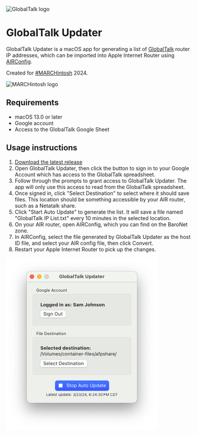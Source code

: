 ![GlobalTalk logo](http://marchintosh.com/images/GT_Logo.jpg)

# GlobalTalk Updater

GlobalTalk Updater is a macOS app for generating a list of [GlobalTalk](https://marchintosh.com/globaltalk.html) router IP addresses, which can be imported into Apple Internet Router using [AIRConfig](https://mastodon.social/@kalleboo@bitbang.social/112145910679083054).

Created for [#MARCHintosh](https://marchintosh.com/) 2024.

![MARCHintosh logo](http://www.marchintosh.com/images/logo-small.gif)

## Requirements

- macOS 13.0 or later
- Google account
- Access to the GlobalTalk Google Sheet

## Usage instructions

1. [Download the latest release](https://github.com/dremin/globaltalk-updater/releases/latest)
2. Open GlobalTalk Updater, then click the button to sign in to your Google Account which has access to the GlobalTalk spreadsheet.
3. Follow through the prompts to grant access to GlobalTalk Updater. The app will only use this access to read from the GlobalTalk spreadsheet.
4. Once signed in, click "Select Destination" to select where it should save files. This location should be something accessible by your AIR router, such as a Netatalk share.
5. Click "Start Auto Update" to generate the list. It will save a file named "GlobalTalk IP List.txt" every 10 minutes in the selected location.
6. On your AIR router, open AIRConfig, which you can find on the BaroNet zone.
7. In AIRConfig, select the file generated by GlobalTalk Updater as the host ID file, and select your AIR config file, then click Convert.
8. Restart your Apple Internet Router to pick up the changes.

![Screenshot](screenshot.png)